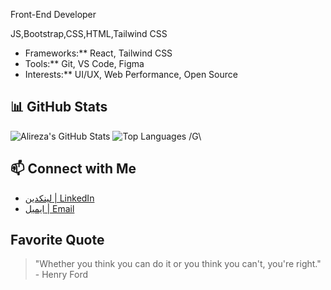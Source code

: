
Front-End Developer

JS,Bootstrap,CSS,HTML,Tailwind CSS
-  Frameworks:** React, Tailwind CSS
-  Tools:** Git, VS Code, Figma
-  Interests:** UI/UX, Web Performance, Open Source

## 📊 GitHub Stats
![Alireza's GitHub Stats](https://github-readme-stats.vercel.app/api?username=alireza-baqeri&show_icons=true&theme=radical)
![Top Languages](https://github-readme-stats.vercel.app/api/top-langs/?username=alireza-baqeri&layout=compact&theme=radical)
/G\
## 📫 Connect with Me
- [لینکدین | LinkedIn](https://linkedin.com/in/alireza-bagheri-a585b0239)
- [ایمیل | Email](mailto:alireza.bagheri@example.com)

##  Favorite Quote
> "Whether you think you can do it or you think you can't, you're right." - Henry Ford 
